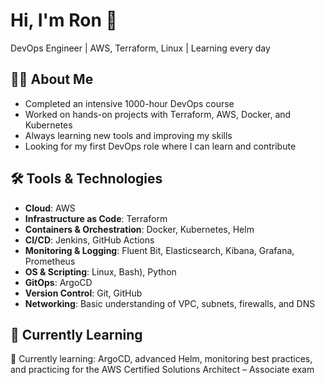 # Hi, I'm Ron 👋

DevOps Engineer | AWS, Terraform, Linux | Learning every day

## 👨‍💻 About Me

-  Completed an intensive 1000-hour DevOps course
-  Worked on hands-on projects with Terraform, AWS, Docker, and Kubernetes 
-  Always learning new tools and improving my skills
-  Looking for my first DevOps role where I can learn and contribute


## 🛠️ Tools & Technologies

- **Cloud**: AWS
- **Infrastructure as Code**: Terraform
- **Containers & Orchestration**: Docker, Kubernetes, Helm 
- **CI/CD**: Jenkins, GitHub Actions
- **Monitoring & Logging**: Fluent Bit, Elasticsearch, Kibana, Grafana, Prometheus 
- **OS & Scripting**: Linux\, Bash), Python
- **GitOps**: ArgoCD 
- **Version Control**: Git, GitHub
- **Networking**: Basic understanding of VPC, subnets, firewalls, and DNS

## 🧠 Currently Learning

📘 Currently learning: ArgoCD, advanced Helm, monitoring best practices, and practicing for the AWS Certified Solutions Architect – Associate exam




